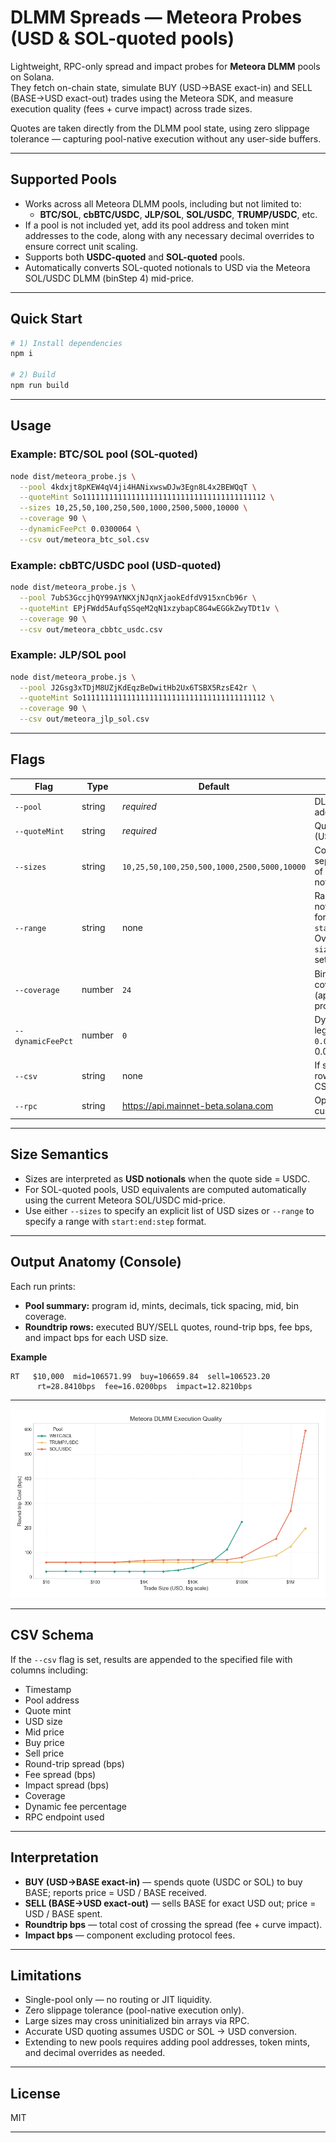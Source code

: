 # DLMM Spreads — Meteora Probes (USD & SOL-quoted pools)

Lightweight, RPC-only spread and impact probes for **Meteora DLMM** pools on Solana.  
They fetch on-chain state, simulate BUY (USD→BASE exact-in) and SELL (BASE→USD exact-out) trades using the Meteora SDK, and measure execution quality (fees + curve impact) across trade sizes.

Quotes are taken directly from the DLMM pool state, using zero slippage tolerance — capturing pool-native execution without any user-side buffers.

---

## Supported Pools

- Works across all Meteora DLMM pools, including but not limited to:
  - **BTC/SOL**, **cbBTC/USDC**, **JLP/SOL**, **SOL/USDC**, **TRUMP/USDC**, etc.
- If a pool is not included yet, add its pool address and token mint addresses to the code, along with any necessary decimal overrides to ensure correct unit scaling.
- Supports both **USDC-quoted** and **SOL-quoted** pools.
- Automatically converts SOL-quoted notionals to USD via the Meteora SOL/USDC DLMM (binStep 4) mid-price.

---

## Quick Start

```bash
# 1) Install dependencies
npm i

# 2) Build
npm run build
```

---

## Usage

### Example: BTC/SOL pool (SOL-quoted)

```bash
node dist/meteora_probe.js \
  --pool 4kdxjt8pKEW4qV4ji4HANixwswDJw3Egn8L4x2BEWQqT \
  --quoteMint So11111111111111111111111111111111111111112 \
  --sizes 10,25,50,100,250,500,1000,2500,5000,10000 \
  --coverage 90 \
  --dynamicFeePct 0.0300064 \
  --csv out/meteora_btc_sol.csv
```

### Example: cbBTC/USDC pool (USD-quoted)

```bash
node dist/meteora_probe.js \
  --pool 7ubS3GccjhQY99AYNKXjNJqnXjaokEdfdV915xnCb96r \
  --quoteMint EPjFWdd5AufqSSqeM2qN1xzybapC8G4wEGGkZwyTDt1v \
  --coverage 90 \
  --csv out/meteora_cbbtc_usdc.csv
```

### Example: JLP/SOL pool

```bash
node dist/meteora_probe.js \
  --pool J2Gsg3xTDjM8UZjKdEqzBeDwitHb2Ux6TSBX5RzsE42r \
  --quoteMint So11111111111111111111111111111111111111112 \
  --coverage 90 \
  --csv out/meteora_jlp_sol.csv
```

---

## Flags

| Flag             | Type    | Default                                         | Notes                                                                                   |
|------------------|---------|------------------------------------------------|-----------------------------------------------------------------------------------------|
| `--pool`         | string  | *required*                                     | DLMM lbPair address.                                                                    |
| `--quoteMint`    | string  | *required*                                     | Quote mint (USDC or SOL).                                                               |
| `--sizes`        | string  | `10,25,50,100,250,500,1000,2500,5000,10000`   | Comma-separated list of USD notionals.                                                 |
| `--range`        | string  | none                                           | Range of USD notionals in format `start:end:step`. Overrides `--sizes` if both set.    |
| `--coverage`     | number  | `24`                                           | BinArray coverage (approx. depth probed).                                              |
| `--dynamicFeePct`| number  | `0`                                            | Dynamic per-leg fee %, e.g. `0.0300064` for 0.0300064 %.                               |
| `--csv`          | string  | none                                           | If set, appends rows to this CSV file.                                                |
| `--rpc`          | string  | https://api.mainnet-beta.solana.com             | Optional custom RPC.                                                                    |

---

## Size Semantics

- Sizes are interpreted as **USD notionals** when the quote side = USDC.
- For SOL-quoted pools, USD equivalents are computed automatically using the current Meteora SOL/USDC mid-price.
- Use either `--sizes` to specify an explicit list of USD sizes or `--range` to specify a range with `start:end:step` format.

---

## Output Anatomy (Console)

Each run prints:

- **Pool summary:** program id, mints, decimals, tick spacing, mid, bin coverage.
- **Roundtrip rows:** executed BUY/SELL quotes, round-trip bps, fee bps, and impact bps for each USD size.

**Example**

```
RT   $10,000  mid=106571.99  buy=106659.84  sell=106523.20
      rt=28.8410bps  fee=16.0200bps  impact=12.8210bps
```

---

![Meteora DLMM Execution Quality](spreads.png)

---

## CSV Schema

If the `--csv` flag is set, results are appended to the specified file with columns including:

- Timestamp
- Pool address
- Quote mint
- USD size
- Mid price
- Buy price
- Sell price
- Round-trip spread (bps)
- Fee spread (bps)
- Impact spread (bps)
- Coverage
- Dynamic fee percentage
- RPC endpoint used

---

## Interpretation

- **BUY (USD→BASE exact-in)** — spends quote (USDC or SOL) to buy BASE; reports price = USD / BASE received.
- **SELL (BASE→USD exact-out)** — sells BASE for exact USD out; price = USD / BASE spent.
- **Roundtrip bps** — total cost of crossing the spread (fee + curve impact).
- **Impact bps** — component excluding protocol fees.

---

## Limitations

- Single-pool only — no routing or JIT liquidity.
- Zero slippage tolerance (pool-native execution only).
- Large sizes may cross uninitialized bin arrays via RPC.
- Accurate USD quoting assumes USDC or SOL → USD conversion.
- Extending to new pools requires adding pool addresses, token mints, and decimal overrides as needed.

---

## License

MIT

---
